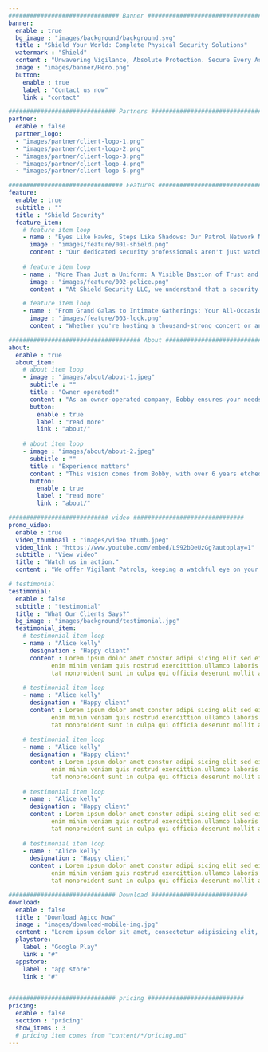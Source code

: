 ```yaml
---
############################### Banner #################################
banner:
  enable : true
  bg_image : "images/background/background.svg"
  title : "Shield Your World: Complete Physical Security Solutions"
  watermark : "Shield"
  content : "Unwavering Vigilance, Absolute Protection. Secure Every Aspect of Your Life with Shield Security Services."
  image : "images/banner/Hero.png"
  button:
    enable : true
    label : "Contact us now"
    link : "contact"

############################## Partners #################################
partner:
  enable : false
  partner_logo:
  - "images/partner/client-logo-1.png"
  - "images/partner/client-logo-2.png"
  - "images/partner/client-logo-3.png"
  - "images/partner/client-logo-4.png"
  - "images/partner/client-logo-5.png"

################################ Features ###############################
feature:
  enable : true
  subtitle : ""
  title : "Shield Security"
  feature_item:
    # feature item loop
    - name : "Eyes Like Hawks, Steps Like Shadows: Our Patrol Network Never Sleeps"
      image : "images/feature/001-shield.png"
      content : "Our dedicated security professionals aren't just watching cameras – they're actively patrolling your property on foot, ensuring every corner receives the vigilant attention it deserves. From meticulously scanned entry points to discreet surveillance of vulnerable areas, our comprehensive approach leaves no room for unwanted activity. With our experienced team on guard, you can rest assured knowing your premises are in safe hands."
      
    # feature item loop
    - name : "More Than Just a Uniform: A Visible Bastion of Trust and Security"
      image : "images/feature/002-police.png"
      content : "At Shield Security LLC, we understand that a security guard's presence is more than just a visual deterrent. Our highly trained professionals carry themselves with a confident demeanor, exuding an aura of authority that instantly discourages potential troublemakers. Their proactive approach and commitment to preventative measures create a safe and secure environment where employees, residents, or guests can feel truly at ease."

    # feature item loop
    - name : "From Grand Galas to Intimate Gatherings: Your All-Occasion Safeguard"
      image : "images/feature/003-lock.png"
      content : "Whether you're hosting a thousand-strong concert or an intimate backyard wedding, our experienced event security team ensures every gathering unfolds flawlessly. We anticipate potential risks, manage crowds with composure, and respond to emergencies swiftly and effectively. With our comprehensive security plan in place, you can focus on creating unforgettable memories while we safeguard the well-being of everyone present."

##################################### About #############################
about:
  enable : true
  about_item:
    # about item loop
    - image : "images/about/about-1.jpeg"
      subtitle : ""
      title : "Owner operated!"
      content : "As an owner-operated company, Bobby ensures your needs are always met with personal attention and understanding. There’s no corporate maze here, just direct access to his expertise and dedication. You’ll never be a number; you’ll be a valued partner in crafting your own sense of security."
      button:
        enable : true
        label : "read more"
        link : "about/"
        
    # about item loop
    - image : "images/about/about-2.jpeg"
      subtitle : ""
      title : "Experience matters"
      content : "This vision comes from Bobby, with over 6 years etched into the security industry. Having seen firsthand the ripples of reliable protection in his own community, he built Shield Security on a bedrock of trust, professionalism, and unwavering commitment."
      button:
        enable : true
        label : "read more"
        link : "about/"

############################ video ###############################
promo_video:
  enable : true
  video_thumbnail : "images/video thumb.jpeg"
  video_link : "https://www.youtube.com/embed/LS92bDeUzGg?autoplay=1"
  subtitle : "View video"
  title : "Watch us in action."
  content : "We offer Vigilant Patrols, keeping a watchful eye on your property, 24/7. With Shield, you get more than security. You get Trust and Presence. Peace of mind, delivered. Don't settle for anything less. Contact Shield today for a free quote."

# testimonial
testimonial:
  enable : false
  subtitle : "testimonial"
  title : "What Our Clients Says?"
  bg_image : "images/background/testimonial.jpg"
  testimonial_item:
    # testimonial item loop
    - name : "Alice kelly"
      designation : "Happy client"
      content : Lorem ipsum dolor amet constur adipi sicing elit sed eiusmtempor incid dolore magna aliqu.
            enim minim veniam quis nostrud exercittion.ullamco laboris nisi ut aliquip excepteur sint occaecat cuida
            tat nonproident sunt in culpa qui officia deserunt mollit anim id est laborum. sed ut perspiciatis.
            
    # testimonial item loop
    - name : "Alice kelly"
      designation : "Happy client"
      content : Lorem ipsum dolor amet constur adipi sicing elit sed eiusmtempor incid dolore magna aliqu.
            enim minim veniam quis nostrud exercittion.ullamco laboris nisi ut aliquip excepteur sint occaecat cuida
            tat nonproident sunt in culpa qui officia deserunt mollit anim id est laborum. sed ut perspiciatis.
            
    # testimonial item loop
    - name : "Alice kelly"
      designation : "Happy client"
      content : Lorem ipsum dolor amet constur adipi sicing elit sed eiusmtempor incid dolore magna aliqu.
            enim minim veniam quis nostrud exercittion.ullamco laboris nisi ut aliquip excepteur sint occaecat cuida
            tat nonproident sunt in culpa qui officia deserunt mollit anim id est laborum. sed ut perspiciatis.
            
    # testimonial item loop
    - name : "Alice kelly"
      designation : "Happy client"
      content : Lorem ipsum dolor amet constur adipi sicing elit sed eiusmtempor incid dolore magna aliqu.
            enim minim veniam quis nostrud exercittion.ullamco laboris nisi ut aliquip excepteur sint occaecat cuida
            tat nonproident sunt in culpa qui officia deserunt mollit anim id est laborum. sed ut perspiciatis.
            
    # testimonial item loop
    - name : "Alice kelly"
      designation : "Happy client"
      content : Lorem ipsum dolor amet constur adipi sicing elit sed eiusmtempor incid dolore magna aliqu.
            enim minim veniam quis nostrud exercittion.ullamco laboris nisi ut aliquip excepteur sint occaecat cuida
            tat nonproident sunt in culpa qui officia deserunt mollit anim id est laborum. sed ut perspiciatis.

############################## Download ###########################
download:
  enable : false
  title : "Download Agico Now"
  image : "images/download-mobile-img.jpg"
  content : "Lorem ipsum dolor sit amet, consectetur adipisicing elit, sed do eiusmod tempor incididunt ut labore et dolore magna aliqua. Ut enim ad minim veniam quis nostrud exercitation."
  playstore:
    label : "Google Play"
    link : "#"
  appstore:
    label : "app store"
    link : "#"

    
############################## pricing ###########################
pricing:
  enable : false
  section : "pricing"
  show_items : 3
  # pricing item comes from "content/*/pricing.md"
---
```


